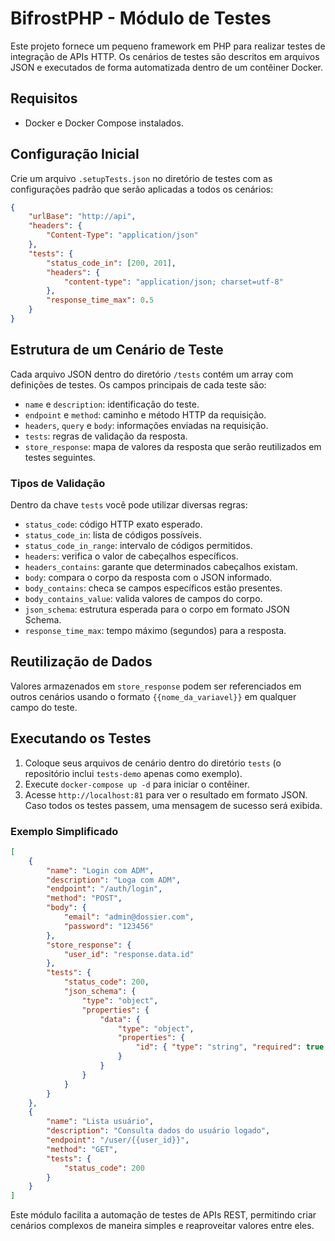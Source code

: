 # BifrostPHP - Módulo de Testes

Este projeto fornece um pequeno framework em PHP para realizar testes de integração de APIs HTTP. Os cenários de testes são descritos em arquivos JSON e executados de forma automatizada dentro de um contêiner Docker.

## Requisitos

- Docker e Docker Compose instalados.

## Configuração Inicial

Crie um arquivo `.setupTests.json` no diretório de testes com as configurações padrão que serão aplicadas a todos os cenários:

```json
{
    "urlBase": "http://api",
    "headers": {
        "Content-Type": "application/json"
    },
    "tests": {
        "status_code_in": [200, 201],
        "headers": {
            "content-type": "application/json; charset=utf-8"
        },
        "response_time_max": 0.5
    }
}
```

## Estrutura de um Cenário de Teste

Cada arquivo JSON dentro do diretório `/tests` contém um array com definições de testes. Os campos principais de cada teste são:

- `name` e `description`: identificação do teste.
- `endpoint` e `method`: caminho e método HTTP da requisição.
- `headers`, `query` e `body`: informações enviadas na requisição.
- `tests`: regras de validação da resposta.
- `store_response`: mapa de valores da resposta que serão reutilizados em testes seguintes.

### Tipos de Validação

Dentro da chave `tests` você pode utilizar diversas regras:

- `status_code`: código HTTP exato esperado.
- `status_code_in`: lista de códigos possíveis.
- `status_code_in_range`: intervalo de códigos permitidos.
- `headers`: verifica o valor de cabeçalhos específicos.
- `headers_contains`: garante que determinados cabeçalhos existam.
- `body`: compara o corpo da resposta com o JSON informado.
- `body_contains`: checa se campos específicos estão presentes.
- `body_contains_value`: valida valores de campos do corpo.
- `json_schema`: estrutura esperada para o corpo em formato JSON Schema.
- `response_time_max`: tempo máximo (segundos) para a resposta.

## Reutilização de Dados

Valores armazenados em `store_response` podem ser referenciados em outros cenários usando o formato `{{nome_da_variavel}}` em qualquer campo do teste.

## Executando os Testes

1. Coloque seus arquivos de cenário dentro do diretório `tests` (o repositório inclui `tests-demo` apenas como exemplo).
2. Execute `docker-compose up -d` para iniciar o contêiner.
3. Acesse `http://localhost:81` para ver o resultado em formato JSON. Caso todos os testes passem, uma mensagem de sucesso será exibida.

### Exemplo Simplificado

```json
[
    {
        "name": "Login com ADM",
        "description": "Loga com ADM",
        "endpoint": "/auth/login",
        "method": "POST",
        "body": {
            "email": "admin@dossier.com",
            "password": "123456"
        },
        "store_response": {
            "user_id": "response.data.id"
        },
        "tests": {
            "status_code": 200,
            "json_schema": {
                "type": "object",
                "properties": {
                    "data": {
                        "type": "object",
                        "properties": {
                            "id": { "type": "string", "required": true }
                        }
                    }
                }
            }
        }
    },
    {
        "name": "Lista usuário",
        "description": "Consulta dados do usuário logado",
        "endpoint": "/user/{{user_id}}",
        "method": "GET",
        "tests": {
            "status_code": 200
        }
    }
]
```

Este módulo facilita a automação de testes de APIs REST, permitindo criar cenários complexos de maneira simples e reaproveitar valores entre eles.
